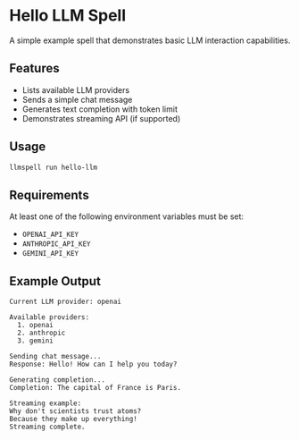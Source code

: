 # Hello LLM Spell

A simple example spell that demonstrates basic LLM interaction capabilities.

## Features

- Lists available LLM providers
- Sends a simple chat message
- Generates text completion with token limit
- Demonstrates streaming API (if supported)

## Usage

```bash
llmspell run hello-llm
```

## Requirements

At least one of the following environment variables must be set:
- `OPENAI_API_KEY`
- `ANTHROPIC_API_KEY`
- `GEMINI_API_KEY`

## Example Output

```
Current LLM provider: openai

Available providers:
  1. openai
  2. anthropic
  3. gemini

Sending chat message...
Response: Hello! How can I help you today?

Generating completion...
Completion: The capital of France is Paris.

Streaming example:
Why don't scientists trust atoms?
Because they make up everything!
Streaming complete.
```